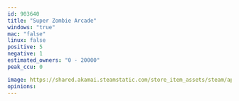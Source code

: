 ```yaml
---
id: 903640
title: "Super Zombie Arcade"
windows: "true"
mac: "false"
linux: false
positive: 5
negative: 1
estimated_owners: "0 - 20000"
peak_ccu: 0

image: https://shared.akamai.steamstatic.com/store_item_assets/steam/apps/903640/header.jpg?t=1557215032
opinions:
---
```

